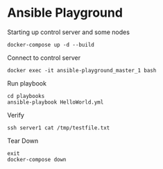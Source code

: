 # Ansible Playground

Starting up control server and some nodes

    docker-compose up -d --build

Connect to control server

    docker exec -it ansible-playground_master_1 bash

Run playbook

    cd playbooks
    ansible-playbook HelloWorld.yml

Verify

    ssh server1 cat /tmp/testfile.txt

Tear Down

    exit
    docker-compose down